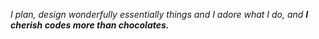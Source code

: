 _I plan, design wonderfully essentially things and I adore what I do, and **I cherish codes more than chocolates.**_
